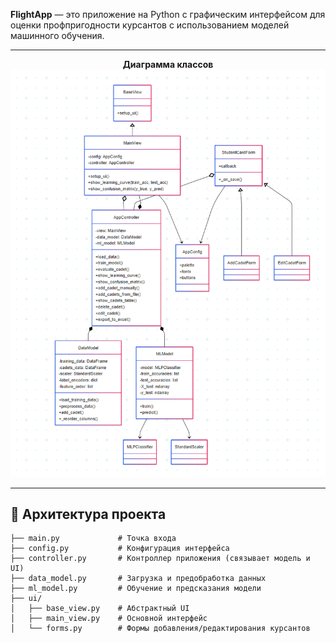 **FlightApp** — это приложение на Python с графическим интерфейсом для оценки профпригодности курсантов с использованием моделей машинного обучения.

---

<p align="center">
  <strong>Диаграмма классов</strong><br>
  <img src="./image.png" alt="Диаграмма классов" />
</p>

---

## 🧱 Архитектура проекта

```plaintext
├── main.py             # Точка входа
├── config.py           # Конфигурация интерфейса
├── controller.py       # Контроллер приложения (связывает модель и UI)
├── data_model.py       # Загрузка и предобработка данных
├── ml_model.py         # Обучение и предсказания модели
├── ui/
│   ├── base_view.py    # Абстрактный UI
│   ├── main_view.py    # Основной интерфейс
│   └── forms.py        # Формы добавления/редактирования курсантов
